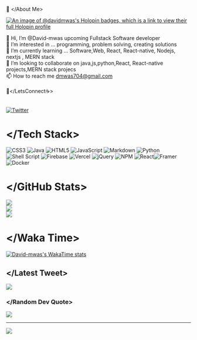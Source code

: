 💫 </About Me>

[![An image of @davidmwas's Holopin badges, which is a link to view their full Holopin profile](https://holopin.me/davidmwas)](https://holopin.io/@davidmwas)

<!-- <a href="https://app.daily.dev/DailyDevTips"><img src="https://github.com/David-mwas/David-mwas/blob/main/devcard.svg" width="400" alt="David mwas Dev Card"/></a> -->
👋 Hi, I’m @David-mwas upcoming Fullstack Software developer<br>👀 I’m interested in ... programming, problem solving, creating solutions<br>🌱 I’m currently learning ... Software,Web, React, React-native, Nodejs, nextjs , MERN stack<br>💞️ I’m looking to collaborate on java,js,python,React, React-native projects,MERN stack projecs<br>📫 How to reach me dmwas704@gmail.com<br><br>🚀</LetsConnect☕>


## </Socials>
[![Twitter](https://img.shields.io/badge/Twitter-%231DA1F2.svg?logo=Twitter&logoColor=white)](https://twitter.com/DavidMwas2_0) 
# </Tech Stack>
![CSS3](https://img.shields.io/badge/css3-%231572B6.svg?style=for-the-badge&logo=css3&logoColor=white) ![Java](https://img.shields.io/badge/java-%23ED8B00.svg?style=for-the-badge&logo=java&logoColor=white) ![HTML5](https://img.shields.io/badge/html5-%23E34F26.svg?style=for-the-badge&logo=html5&logoColor=white) ![JavaScript](https://img.shields.io/badge/javascript-%23323330.svg?style=for-the-badge&logo=javascript&logoColor=%23F7DF1E) ![Markdown](https://img.shields.io/badge/markdown-%23000000.svg?style=for-the-badge&logo=markdown&logoColor=white) ![Python](https://img.shields.io/badge/python-3670A0?style=for-the-badge&logo=python&logoColor=ffdd54) ![Shell Script](https://img.shields.io/badge/shell_script-%23121011.svg?style=for-the-badge&logo=gnu-bash&logoColor=white) ![Firebase](https://img.shields.io/badge/firebase-%23039BE5.svg?style=for-the-badge&logo=firebase) ![Vercel](https://img.shields.io/badge/vercel-%23000000.svg?style=for-the-badge&logo=vercel&logoColor=white) ![jQuery](https://img.shields.io/badge/jquery-%230769AD.svg?style=for-the-badge&logo=jquery&logoColor=white) ![NPM](https://img.shields.io/badge/NPM-%23000000.svg?style=for-the-badge&logo=npm&logoColor=white) ![React](https://img.shields.io/badge/react-%2320232a.svg?style=for-the-badge&logo=react&logoColor=%2361DAFB)![Framer](https://img.shields.io/badge/Framer-black?style=for-the-badge&logo=framer&logoColor=blue) ![Docker](https://img.shields.io/badge/docker-%230db7ed.svg?style=for-the-badge&logo=docker&logoColor=white)
# </GitHub Stats>
![](https://github-readme-stats-sigma-five.vercel.app/api?username=David-mwas&theme=shades-of-purple&hide_border=false&include_all_commits=false&count_private=false)<br/>
![](https://github-readme-streak-stats.herokuapp.com/?user=David-mwas&theme=shades-of-purple&hide_border=false)<br/>
![](https://github-readme-stats-sigma-five.vercel.app/api/top-langs/?username=David-mwas&theme=shades-of-purple&hide_border=false&include_all_commits=true&langs_count=8&layout=compact)
# </Waka Time>
[![David-mwas's WakaTime stats](https://github-readme-stats.vercel.app/api/wakatime?username=DavidMwas&theme=shades-of-purple&hide_border=false)](https://github.com/David-mwas/github-readme-stats)
##  </Latest Tweet>
[![](https://gtce.itsvg.in/api?username=DavidMwas2_0&theme=shades-of-purple)](https://gtce.itsvg.in/api?username=DavidMwas2_0&theme=shades-of-purple)

### </Random Dev Quote>
![](https://quotes-github-readme.vercel.app/api?type=horizontal&theme=tokyonight)

---
[![](https://visitcount.itsvg.in/api?id=David-mwas&icon=0&color=6)](https://visitcount.itsvg.in)

<!-- Proudly created with GPRM ( https://gprm.itsvg.in ) --> 

<!---
David-mwas/David-mwas is a ✨ special ✨ repository because its `README.md` (this file) appears on your GitHub profile.
You can click the Preview link to take a look at your changes.
--->
